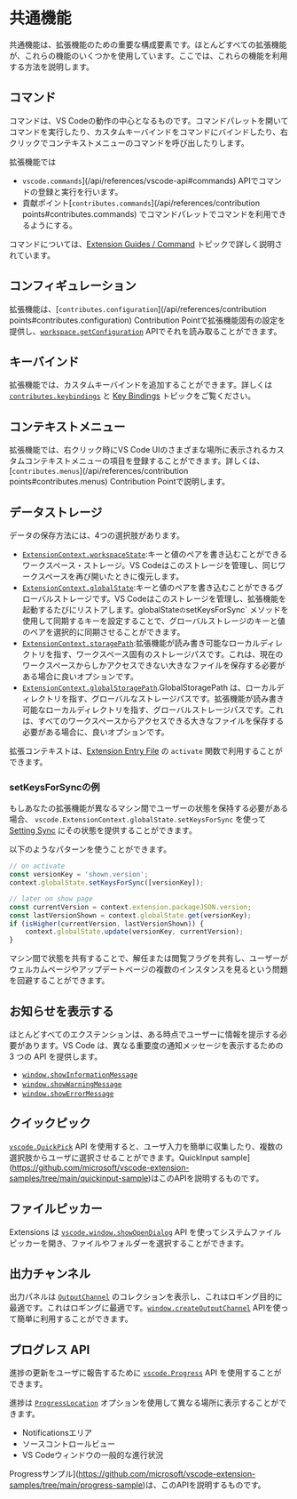 # 共通機能

共通機能は、拡張機能のための重要な構成要素です。ほとんどすべての拡張機能が、これらの機能のいくつかを使用しています。ここでは、これらの機能を利用する方法を説明します。

## コマンド

コマンドは、VS Codeの動作の中心となるものです。コマンドパレットを開いてコマンドを実行したり、カスタムキーバインドをコマンドにバインドしたり、右クリックでコンテキストメニューのコマンドを呼び出したりします。

拡張機能では

- `vscode.commands`](/api/references/vscode-api#commands) APIでコマンドの登録と実行を行います。
- 貢献ポイント[`contributes.commands`](/api/references/contribution points#contributes.commands) でコマンドパレットでコマンドを利用できるようにする。

コマンドについては、[Extension Guides / Command](/api/extension-guides/command) トピックで詳しく説明されています。

## コンフィギュレーション

拡張機能は、[`contributes.configuration`](/api/references/contribution points#contributes.configuration) Contribution Pointで拡張機能固有の設定を提供し、[`workspace.getConfiguration`](/api/references/vscode-api#workspace.getConfiguration) APIでそれを読み取ることができます。

## キーバインド

拡張機能では、カスタムキーバインドを追加することができます。詳しくは [`contributes.keybindings`](/api/references/contribution-points#contributes.keybindings) と [Key Bindings](/docs/getstarted/keybindings) トピックをご覧ください。

## コンテキストメニュー

拡張機能では、右クリック時にVS Code UIのさまざまな場所に表示されるカスタムコンテキストメニューの項目を登録することができます。詳しくは、[`contributes.menus`](/api/references/contribution points#contributes.menus) Contribution Pointで説明します。

## データストレージ

データの保存方法には、4つの選択肢があります。

- [`ExtensionContext.workspaceState`](/api/references/vscode-api#ExtensionContext.workspaceState):キーと値のペアを書き込むことができるワークスペース・ストレージ。VS Codeはこのストレージを管理し、同じワークスペースを再び開いたときに復元します。
- [`ExtensionContext.globalState`](/api/references/vscode-api#ExtensionContext.globalState):キーと値のペアを書き込むことができるグローバルストレージです。VS Codeはこのストレージを管理し、拡張機能を起動するたびにリストアします。globalState` の `setKeysForSync` メソッドを使用して同期するキーを設定することで、グローバルストレージのキーと値のペアを選択的に同期させることができます。
- [`ExtensionContext.storagePath`](/api/references/vscode-api#ExtensionContext.storagePath):拡張機能が読み書き可能なローカルディレクトリを指す、ワークスペース固有のストレージパスです。これは、現在のワークスペースからしかアクセスできない大きなファイルを保存する必要がある場合に良いオプションです。
- [`ExtensionContext.globalStoragePath`](/api/references/vscode-api#ExtensionContext.globalStoragePath).GlobalStoragePath は、ローカルディレクトリを指す、グローバルなストレージパスです。拡張機能が読み書き可能なローカルディレクトリを指す、グローバルストレージパスです。これは、すべてのワークスペースからアクセスできる大きなファイルを保存する必要がある場合に、良いオプションです。

拡張コンテキストは、[Extension Entry File](/api/get-started/extension-anatomy#extension-entry-file) の `activate` 関数で利用することができます。

### setKeysForSyncの例

もしあなたの拡張機能が異なるマシン間でユーザーの状態を保持する必要がある場合、 `vscode.ExtensionContext.globalState.setKeysForSync` を使って [Setting Sync](/docs/editor/settings-sync) にその状態を提供することができます。

以下のようなパターンを使うことができます。

```TypeScript
// on activate
const versionKey = 'shown.version';
context.globalState.setKeysForSync([versionKey]);

// later on show page
const currentVersion = context.extension.packageJSON.version;
const lastVersionShown = context.globalState.get(versionKey);
if (isHigher(currentVersion, lastVersionShown)) {
    context.globalState.update(versionKey, currentVersion);
}
```

マシン間で状態を共有することで、解任または閲覧フラグを共有し、ユーザーがウェルカムページやアップデートページの複数のインスタンスを見るという問題を回避することができます。

## お知らせを表示する

ほとんどすべてのエクステンションは、ある時点でユーザーに情報を提示する必要があります。VS Code は、異なる重要度の通知メッセージを表示するための 3 つの API を提供します。

- [`window.showInformationMessage`](/api/references/vscode-api#window.showInformationMessage)
- [`window.showWarningMessage`](/api/references/vscode-api#window.showWarningMessage)
- [`window.showErrorMessage`](/api/references/vscode-api#window.showErrorMessage)

## クイックピック

[`vscode.QuickPick`](/api/references/vscode-api#QuickPick) API を使用すると、ユーザ入力を簡単に収集したり、複数の選択肢からユーザに選択させることができます。QuickInput sample](https://github.com/microsoft/vscode-extension-samples/tree/main/quickinput-sample)はこのAPIを説明するものです。

## ファイルピッカー

Extensions は [`vscode.window.showOpenDialog`](/api/references/vscode-api#vscode.window.showOpenDialog) API を使ってシステムファイルピッカーを開き、ファイルやフォルダーを選択することができます。

## 出力チャンネル

出力パネルは [`OutputChannel`](/api/references/vscode-api#OutputChannel) のコレクションを表示し、これはロギング目的に最適です。これはロギングに最適です。[`window.createOutputChannel`](/api/references/vscode-api#window.createOutputChannel) APIを使って簡単に利用することができます。

## プログレス API

進捗の更新をユーザに報告するために [`vscode.Progress`](/api/references/vscode-api#Progress) API を使用することができます。

進捗は [`ProgressLocation`](/api/references/vscode-api#ProgressLocation) オプションを使用して異なる場所に表示することができます。

- Notificationsエリア
- ソースコントロールビュー
- VS Codeウィンドウの一般的な進行状況

Progressサンプル](https://github.com/microsoft/vscode-extension-samples/tree/main/progress-sample)は、このAPIを説明するものです。
